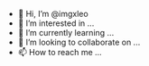 - 👋 Hi, I’m @imgxleo
- 👀 I’m interested in ...
- 🌱 I’m currently learning ...
- 💞️ I’m looking to collaborate on ...
- 📫 How to reach me ...

<!---
imgxleo/imgxleo is a ✨ special ✨ repository because its `README.md` (this file) appears on your GitHub profile.
You can click the Preview link to take a look at your changes.
--->
